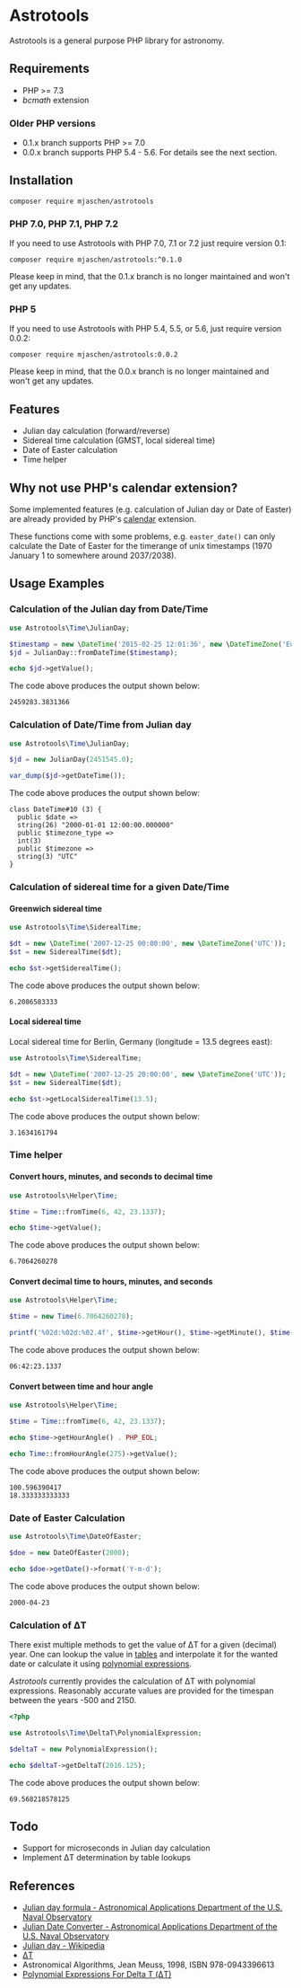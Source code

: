 # Astrotools

Astrotools is a general purpose PHP library for astronomy.

## Requirements

* PHP >= 7.3
* *bcmath* extension

### Older PHP versions

- 0.1.x branch supports PHP >= 7.0
- 0.0.x branch supports PHP 5.4 - 5.6. For details see the next section.

## Installation

```shell
composer require mjaschen/astrotools
```

### PHP 7.0, PHP 7.1, PHP 7.2

If you need to use Astrotools with PHP 7.0, 7.1 or 7.2 just require version 0.1:

```shell
composer require mjaschen/astrotools:^0.1.0
```

Please keep in mind, that the 0.1.x branch is no longer maintained and won't get any updates.

### PHP 5

If you need to use Astrotools with PHP 5.4, 5.5, or 5.6, just require version 0.0.2:

```shell
composer require mjaschen/astrotools:0.0.2
```

Please keep in mind, that the 0.0.x branch is no longer maintained and won't get any updates.

## Features

* Julian day calculation (forward/reverse)
* Sidereal time calculation (GMST, local sidereal time)
* Date of Easter calculation
* Time helper

## Why not use PHP's calendar extension?

Some implemented features (e.g. calculation of Julian day or Date of Easter) are already provided by PHP's [calendar](http://php.net/manual/en/ref.calendar.php) extension.

These functions come with some problems, e.g. `easter_date()` can only calculate the Date of Easter for the timerange of unix timestamps (1970 January 1 to somewhere around 2037/2038).

## Usage Examples

### Calculation of the Julian day from Date/Time

```php
use Astrotools\Time\JulianDay;

$timestamp = new \DateTime('2015-02-25 12:01:36', new \DateTimeZone('Europe/Berlin'));
$jd = JulianDay::fromDateTime($timestamp);

echo $jd->getValue();
```

The code above produces the output shown below:

```
2459283.3831366
```

### Calculation of Date/Time from Julian day

```php
use Astrotools\Time\JulianDay;

$jd = new JulianDay(2451545.0);

var_dump($jd->getDateTime());
```

The code above produces the output shown below:

```
class DateTime#10 (3) {
  public $date =>
  string(26) "2000-01-01 12:00:00.000000"
  public $timezone_type =>
  int(3)
  public $timezone =>
  string(3) "UTC"
}
```

### Calculation of sidereal time for a given Date/Time

#### Greenwich sidereal time

```php
use Astrotools\Time\SiderealTime;

$dt = new \DateTime('2007-12-25 00:00:00', new \DateTimeZone('UTC'));
$st = new SiderealTime($dt);

echo $st->getSiderealTime();
```

The code above produces the output shown below:

```
6.2086583333
```

#### Local sidereal time

Local sidereal time for Berlin, Germany (longitude = 13.5 degrees east):

```php
use Astrotools\Time\SiderealTime;

$dt = new \DateTime('2007-12-25 20:00:00', new \DateTimeZone('UTC'));
$st = new SiderealTime($dt);

echo $st->getLocalSiderealTime(13.5);
```

The code above produces the output shown below:

```
3.1634161794
```

### Time helper

#### Convert hours, minutes, and seconds to decimal time

```php
use Astrotools\Helper\Time;

$time = Time::fromTime(6, 42, 23.1337);

echo $time->getValue();
```

The code above produces the output shown below:

```
6.7064260278
```

#### Convert decimal time to hours, minutes, and seconds

```php
use Astrotools\Helper\Time;

$time = new Time(6.7064260278);

printf('%02d:%02d:%02.4f', $time->getHour(), $time->getMinute(), $time->getSecond());
```

The code above produces the output shown below:

```
06:42:23.1337
```

#### Convert between time and hour angle

```php
use Astrotools\Helper\Time;

$time = Time::fromTime(6, 42, 23.1337);

echo $time->getHourAngle() . PHP_EOL;

echo Time::fromHourAngle(275)->getValue();
```

The code above produces the output shown below:

```
100.596390417
18.333333333333
```

### Date of Easter Calculation

```php
use Astrotools\Time\DateOfEaster;

$doe = new DateOfEaster(2000);

echo $doe->getDate()->format('Y-m-d');
```

The code above produces the output shown below:

```
2000-04-23
```

### Calculation of ΔT

There exist multiple methods to get the value of ΔT for a given (decimal) year. 
One can lookup the value in [tables](http://maia.usno.navy.mil/) and interpolate 
it for the wanted date or calculate it using 
[polynomial expressions](http://eclipse.gsfc.nasa.gov/SEcat5/deltatpoly.html).

*Astrotools* currently provides the calculation of ΔT with polynomial 
expressions. Reasonably accurate values are provided for the timespan between 
the years -500 and 2150.

```php
<?php

use Astrotools\Time\DeltaT\PolynomialExpression;

$deltaT = new PolynomialExpression();

echo $deltaT->getDeltaT(2016.125);
```

The code above produces the output shown below:

```
69.568218578125
```

## Todo

* Support for microseconds in Julian day calculation
* Implement ΔT determination by table lookups

## References

* [Julian day formula - Astronomical Applications Department of the U.S. Naval Observatory](http://aa.usno.navy.mil/faq/docs/JD_Formula.php)
* [Julian Date Converter - Astronomical Applications Department of the U.S. Naval Observatory](http://aa.usno.navy.mil/data/docs/JulianDate.php)
* [Julian day - Wikipedia](http://en.wikipedia.org/wiki/Julian_day)
* [ΔT](https://en.wikipedia.org/wiki/%CE%94T)
* Astronomical Algorithms, Jean Meuss, 1998, ISBN 978-0943396613
* [Polynomial Expressions For Delta T (ΔT)](http://eclipse.gsfc.nasa.gov/SEcat5/deltatpoly.html)
